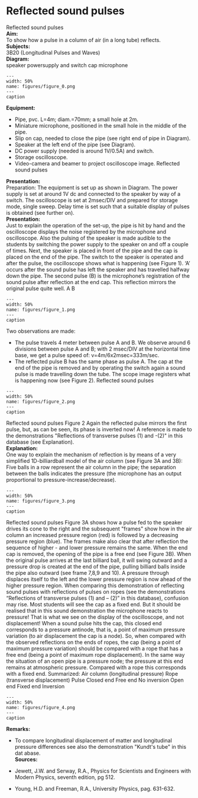 # Reflected sound pulses 
   Reflected sound pulses   
<b> Aim: </b>  
 To show how a pulse in a column of air (in a long tube) reflects.    
<b> Subjects: </b>  
 3B20 (Longitudinal Pulses and Waves)   
<b> Diagram: </b>  
  speaker powersupply and switch cap microphone   
```{figure} figures/figure_0.png  
---  
width: 50%  
name: figures/figure_0.png  
---  
caption  
``` 
     
<b> Equipment: </b>  
 
 *  Pipe, pvc. L=4m; diam.=70mm; a small hole at 2m. 
 *  Miniature microphone, positioned in the small hole in the middle of the pipe. 
 *  Slip on cap, needed to close the pipe (see right end of pipe in Diagram). 
 *  Speaker at the left end of the pipe (see Diagram). 
 *  DC power supply (needed is around 1V/0.5A) and switch. 
 *  Storage oscilloscope. 
 *  Video-camera and beamer to project oscilloscope image.   Reflected sound pulses
    
<b> Presentation: </b>  
 Preparation: The equipment is set up as shown in Diagram. The power supply is set at around 1V dc and connected to the speaker by way of a switch. The oscilloscope is set at 2msec/DIV and prepared for storage mode, single sweep. Delay time is set such that a suitable display of pulses is obtained (see further on).   
<b> Presentation: </b>  
 Just to explain the operation of the set-up, the pipe is hit by hand and the oscilloscope displays the noise registered by the microphone and oscilloscope. Also the pulsing of the speaker is made audible to the students by switching the power supply to the speaker on and off a couple of times. Next, the speaker is placed in front of the pipe and the cap is placed on the end of the pipe. The switch to the speaker is operated and after the pulse, the oscilloscope shows what is happening (see Figure 1). ‘A’ occurs after the sound pulse has left the speaker and has travelled halfway down the pipe. The second pulse (B) is the microphone’s registration of the sound pulse after reflection at the end cap. This reflection mirrors the original pulse quite well. A                         B   
```{figure} figures/figure_1.png  
---  
width: 50%  
name: figures/figure_1.png  
---  
caption  
``` 
 Two observations are made: 
 *  The pulse travels 4 meter between pulse A and B. We observe around 6 divisions between pulse A and B; with 2 msec/DIV at the horizontal time base, we get a pulse speed of: v=4m/6x2msec=333m/sec. 
 *  The reflected pulse B has the same phase as pulse A.  The cap at the end of the pipe is removed and by operating the switch again a sound pulse is made travelling down the tube. The scope image registers what is happening now (see Figure 2).   Reflected sound pulses   
```{figure} figures/figure_2.png  
---  
width: 50%  
name: figures/figure_2.png  
---  
caption  
``` 
   Reflected sound pulses  Figure 2  Again the reflected pulse mirrors the first pulse, but, as can be seen, its phase is inverted now! A reference is made to the demonstrations "Reflections of transverse pulses (1) and -(2)" in this database (see
 Explanation).    
<b> Explanation: </b>  
 One way to explain the mechanism of reflection is by means of a very simplified 1D-billiardball model of the air column (see Figure 3A and 3B): Five balls in a row represent the air column in the pipe; the separation between the balls indicates the pressure (the microphone has an output proportional to pressure-increase/decrease).     
```{figure} figures/figure_3.png  
---  
width: 50%  
name: figures/figure_3.png  
---  
caption  
``` 
   Reflected sound pulses Figure 3A shows how a pulse fed to the speaker drives its cone to the right and the subsequent "frames" show how in the air column an increased pressure region (red) is followed by a decreasing pressure region (blue). The frames make also clear that after reflection the sequence of higher - and lower pressure remains the same. When the end cap is removed, the opening of the pipe is a free end (see Figure 3B). When the original pulse arrives at the last billiard ball, it will swing outward and a pressure drop is created at the end of the pipe, pulling billiard balls inside the pipe also outward (see frame 7,8,9 and 10). A pressure through displaces itself to the left and the lower pressure region is now ahead of the higher pressure region.  When comparing this demonstration of reflecting sound pulses with reflections of pulses on ropes (see the demonstrations “Reflections of transverse pulses (1) and – (2)” in this database), confusion may rise. Most students will see the cap as a fixed end. But it should be realised that in this sound demonstration the microphone reacts to pressure! That is what we see on the display of the oscilloscope, and not displacement! When a sound pulse hits the cap, this closed end corresponds to a pressure antinode, that is, a point of maximum pressure variation (to air displacement the cap is a node). So, when compared with the observed reflections on the ends of ropes, the cap (being a point of maximum pressure variation) should be compared with a rope that has a free end (being a point of maximum rope displacement). In the same way the situation of an open pipe is a pressure node; the pressure at this end remains at atmospheric pressure. Compared with a rope this corresponds with a fixed end. Summarized:  Air column (longitudinal pressure) Rope (transverse displacement) Pulse Closed end Free end No inversion Open end Fixed end Inversion   
```{figure} figures/figure_4.png  
---  
width: 50%  
name: figures/figure_4.png  
---  
caption  
``` 
       
<b> Remarks: </b>  
        
 *  To compare longitudinal displacement of matter and longitudinal pressure differences see also the demonstration "Kundt's tube" in this dat
abase.   
<b> Sources: </b>  
 
 *  Jewett, J.W. and Serway, R.A., Physics for Scientists and Engineers with Modern Physics, seventh edition, pg 512. 
 *  Young, H.D. and Freeman, R.A., University Physics, pag. 631-632.
  
